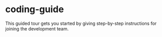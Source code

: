 # coding-guide
This guided tour gets you started by giving step-by-step instructions for joining the development team.
